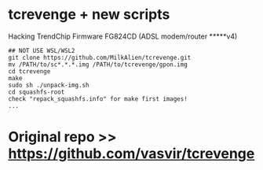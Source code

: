 # tcrevenge + new scripts
Hacking TrendChip Firmware FG824CD (ADSL modem/router *****v4)

```
## NOT USE WSL/WSL2
git clone https://github.com/MilkAlien/tcrevenge.git
mv /PATH/to/sc*.*.*.img /PATH/to/tcrevenge/gpon.img
cd tcrevenge
make
sudo sh ./unpack-img.sh
cd squashfs-root
check "repack_squashfs.info" for make first images!
...
```

# Original repo >> https://github.com/vasvir/tcrevenge
